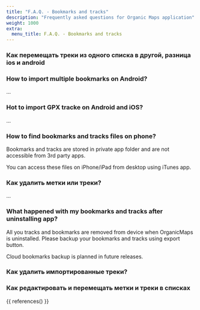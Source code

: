 ```yaml
---
title: "F.A.Q. - Bookmarks and tracks"
description: "Frequently asked questions for Organic Maps application"
weight: 1000
extra:
  menu_title: F.A.Q. - Bookmarks and tracks
---
```


### Как перемещать треки из одного списка в другой, разница ios и android

### How to import multiple bookmarks on Android?

...

### Hot to import GPX tracke on Android and iOS?

...

### How to find bookmarks and tracks files on phone?

Bookmarks and tracks are stored in private app folder and are not accessible from 3rd party apps.

You can access these files on iPhone/iPad from desktop using iTunes app.

### Как удалить метки или треки?

...

### What happened with my bookmarks and tracks after uninstalling app?

All you tracks and bookmarks are removed from device when OrganicMaps is uninstalled. Please backup your bookmarks and tracks using export button.

Cloud bookmarks backup is planned in future releases.

### Как удалить импортированные треки?

### Как редактировать и перемещать метки и треки в списках



{{ references() }}

[github]: https://github.com/organicmaps/organicmaps
[license]: http://www.apache.org/licenses/LICENSE-2.0
[copyright]: https://github.com/organicmaps/organicmaps/blob/master/data/copyright.html
